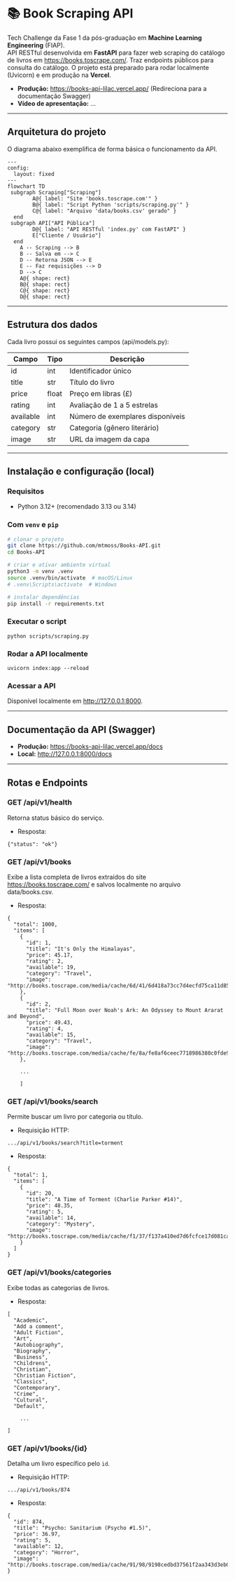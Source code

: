 # 📚 Book Scraping API

Tech Challenge da Fase 1 da pós-graduação em **Machine Learning Engineering** (FIAP).  
API RESTful desenvolvida em **FastAPI** para fazer web scraping do catálogo de livros em https://books.toscrape.com/. Traz endpoints públicos para consulta do catálogo. O projeto está preparado para rodar localmente (Uvicorn) e em produção na **Vercel**.

- **Produção:** https://books-api-lilac.vercel.app/ (Redireciona para a documentação Swagger)
- **Vídeo de apresentação:** ...

---

## Arquitetura do projeto
O diagrama abaixo exemplifica de forma básica o funcionamento da API.
```mermaid
---
config:
  layout: fixed
---
flowchart TD
 subgraph Scraping["Scraping"]
        A@{ label: "Site 'books.toscrape.com'" }
        B@{ label: "Script Python 'scripts/scraping.py'" }
        C@{ label: "Arquivo 'data/books.csv' gerado" }
  end
 subgraph API["API Pública"]
        D@{ label: "API RESTful 'index.py' com FastAPI" }
        E["Cliente / Usuário"]
  end
    A -- Scraping --> B
    B -- Salva em --> C
    D -- Retorna JSON --> E
    E -- Faz requisições --> D
    D --> C
    A@{ shape: rect}
    B@{ shape: rect}
    C@{ shape: rect}
    D@{ shape: rect}
```
---

## Estrutura dos dados
Cada livro possui os seguintes campos (api/models.py):

| Campo     | Tipo  | Descrição                          |
|-----------|-------|------------------------------------|
| id        | int   | Identificador único                |
| title     | str   | Título do livro                    |
| price     | float | Preço em libras (£)                |
| rating    | int   | Avaliação de 1 a 5 estrelas        |
| available | int   | Número de exemplares disponíveis   |
| category  | str   | Categoria (gênero literário)       |
| image     | str   | URL da imagem da capa              |

---

## Instalação e configuração (local)

### Requisitos
- Python 3.12+ (recomendado 3.13 ou 3.14)

### Com `venv` e `pip`
```bash
# clonar o projeto
git clone https://github.com/mtmoss/Books-API.git
cd Books-API

# criar e ativar ambiente virtual
python3 -m venv .venv
source .venv/bin/activate  # macOS/Linux
# .venv\Scripts\activate  # Windows

# instalar dependências
pip install -r requirements.txt
```

### Executar o script
```
python scripts/scraping.py
```

### Rodar a API localmente
```
uvicorn index:app --reload
```

### Acessar a API
Disponível localmente em http://127.0.0.1:8000.

---

## Documentação da API (Swagger)

- **Produção:** https://books-api-lilac.vercel.app/docs  
- **Local:** http://127.0.0.1:8000/docs

---

## Rotas e Endpoints

### GET /api/v1/health
Retorna status básico do serviço.
- Resposta:
```
{"status": "ok"}
```

### GET /api/v1/books
Exibe a lista completa de livros extraídos do site https://books.toscrape.com/ e salvos localmente no arquivo data/books.csv.
- Resposta:
```
{
  "total": 1000,
  "items": [
    {
      "id": 1,
      "title": "It's Only the Himalayas",
      "price": 45.17,
      "rating": 2,
      "available": 19,
      "category": "Travel",
      "image": "http://books.toscrape.com/media/cache/6d/41/6d418a73cc7d4ecfd75ca11d854041db.jpg"
    },
    {
      "id": 2,
      "title": "Full Moon over Noah's Ark: An Odyssey to Mount Ararat and Beyond",
      "price": 49.43,
      "rating": 4,
      "available": 15,
      "category": "Travel",
      "image": "http://books.toscrape.com/media/cache/fe/8a/fe8af6ceec7718986380c0fde9b3b34f.jpg"
    },

    ...

    ]
```

### GET /api/v1/books/search
Permite buscar um livro por categoria ou título.
- Requisição HTTP:
```
.../api/v1/books/search?title=torment
```
- Resposta:
```
{
  "total": 1,
  "items": [
    {
      "id": 20,
      "title": "A Time of Torment (Charlie Parker #14)",
      "price": 48.35,
      "rating": 5,
      "available": 14,
      "category": "Mystery",
      "image": "http://books.toscrape.com/media/cache/f1/37/f137a410ed7d6fcfce17d081caf97915.jpg"
    }
  ]
}
```

### GET /api/v1/books/categories
Exibe todas as categorias de livros.
- Resposta:
```
[
  "Academic",
  "Add a comment",
  "Adult Fiction",
  "Art",
  "Autobiography",
  "Biography",
  "Business",
  "Childrens",
  "Christian",
  "Christian Fiction",
  "Classics",
  "Contemporary",
  "Crime",
  "Cultural",
  "Default",

    ...

]
```

### GET /api/v1/books/{id}
Detalha um livro específico pelo `id`.
- Requisição HTTP:
```
.../api/v1/books/874
```
- Resposta:
```
{
  "id": 874,
  "title": "Psycho: Sanitarium (Psycho #1.5)",
  "price": 36.97,
  "rating": 5,
  "available": 12,
  "category": "Horror",
  "image": "http://books.toscrape.com/media/cache/91/98/9198cedbd37561f2aa343d3eb04ee703.jpg"
}
```
